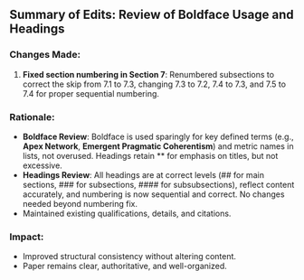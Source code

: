 ## Summary of Edits: Review of Boldface Usage and Headings

### Changes Made:
1. **Fixed section numbering in Section 7**: Renumbered subsections to correct the skip from 7.1 to 7.3, changing 7.3 to 7.2, 7.4 to 7.3, and 7.5 to 7.4 for proper sequential numbering.

### Rationale:
- **Boldface Review**: Boldface is used sparingly for key defined terms (e.g., **Apex Network**, **Emergent Pragmatic Coherentism**) and metric names in lists, not overused. Headings retain ** for emphasis on titles, but not excessive.
- **Headings Review**: All headings are at correct levels (## for main sections, ### for subsections, #### for subsubsections), reflect content accurately, and numbering is now sequential and correct. No changes needed beyond numbering fix.
- Maintained existing qualifications, details, and citations.

### Impact:
- Improved structural consistency without altering content.
- Paper remains clear, authoritative, and well-organized.